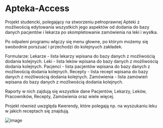 # Apteka-Access
Projekt studencki, polegający na stworzeniu pełnoprawnej Apteki z możliwością edytowania wszystkich jego aspektów od dodania do bazy danych pacjentów i lekarza po skompletowanie zamówienia na leki i wysłka.


Po odpaleni programu włączy się menu głowne, po którym możemy się swobodnie porszuać i przechodzi do kolejnyuch zakładek.

Formularze:
Lekarze - lista lekarzy wpisana do bazy danych z możliwością dodania kolejnych.
Leki - lista leków wpisana do bazy danych z możliwością dodania kolejnych.
Pacjenci - lista pacjentów wpisana do bazy danych z możliwością dodania kolejnych.
Recepty - lista recept wpisana do bazy danych z możliwością dodania kolejnych.
Zamówienia - lista zamówień wpisana do bazy danych z możliwością dodania kolejnych.

Raporty w nich zajdują się wszystkie dane Pacjentów, Lekarzy, Leków, Pracowników, Recepty, Zamówienia oraz wiele więcej.

Projekt również uwzględa  Kwerendy, które polegają np. na wyszukaniu leku w jakich receptach się znajdują.

![image](https://github.com/WojciechowskiMichal/Apteka-Access/assets/129738418/dade8835-27c5-4772-9bb0-aecfd4d46c88)

